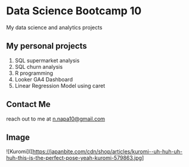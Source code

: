 # Data Science Bootcamp 10
My data science and analytics projects

## My personal projects

1. SQL supermarket analysis
2. SQL churn analysis
3. R programming
4. Looker GA4 Dashboard
5. Linear Regression Model using caret
   
## Contact Me
reach out to me at n.napa10@gmail.com

## Image
![Kuromi]([https://japanbite.com/cdn/shop/articles/kuromi--uh-huh-uh-huh-this-is-the-perfect-pose-yeah-kuromi-579863.jpg]
